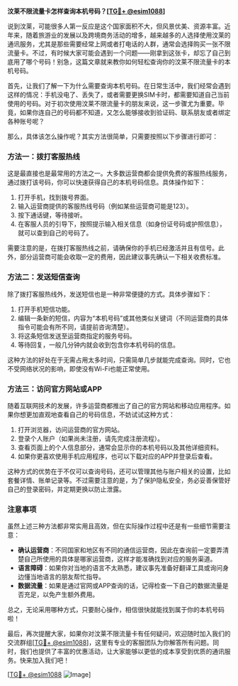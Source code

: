 **汶莱不限流量卡怎样查询本机号码？[[TG💪+ @esim1088](https://t.me/s/esim1088)]**

说到汶莱，可能很多人第一反应是这个国家面积不大，但风景优美、资源丰富。近年来，随着旅游业的发展以及跨境商务活动的增多，越来越多的人选择使用汶莱的通讯服务，尤其是那些需要经常上网或者打电话的人群，通常会选择购买一张不限流量卡。不过，有时候大家可能会遇到一个问题——刚拿到这张卡，却忘了自己到底用了哪个号码！别急，这篇文章就来教你如何轻松查询你的汶莱不限流量卡的本机号码。

首先，让我们了解一下为什么需要查询本机号码。在日常生活中，我们经常会遇到这样的情况：手机没电了、丢失了，或者需要更换SIM卡时，都需要知道自己当前使用的号码。对于初次使用汶莱不限流量卡的朋友来说，这一步骤尤为重要。毕竟，如果你连自己的号码都不知道，又怎么能够接收到验证码、联系朋友或者绑定各种账号呢？

那么，具体该怎么操作呢？其实方法很简单，只需要按照以下步骤进行即可：

### 方法一：拨打客服热线
这是最直接也是最常用的方法之一。大多数运营商都会提供免费的客服热线服务，通过拨打该号码，你可以快速获得自己的本机号码信息。具体操作如下：
1. 打开手机，找到拨号界面。
2. 输入运营商提供的客服热线号码（例如某些运营商可能是123）。
3. 按下通话键，等待接听。
4. 在客服人员的引导下，按照提示输入相关信息（如身份证号码或护照信息），就可以查到自己的号码了。

需要注意的是，在拨打客服热线之前，请确保你的手机已经激活并且有信号。此外，部分运营商可能会收取一定的费用，因此建议事先确认一下相关收费标准。

### 方法二：发送短信查询
除了拨打客服热线外，发送短信也是一种非常便捷的方式。具体步骤如下：
1. 打开手机短信功能。
2. 编辑一条新的短信，内容为“本机号码”或其他类似关键词（不同运营商的具体指令可能会有所不同，请提前咨询清楚）。
3. 将这条短信发送至运营商指定的服务号码。
4. 等待回复，一般几分钟内就会收到包含你本机号码的信息。

这种方法的好处在于无需占用太多时间，只需简单几步就能完成查询。同时，它也不受网络状况的影响，即使没有Wi-Fi也能正常使用。

### 方法三：访问官方网站或APP
随着互联网技术的发展，许多运营商都推出了自己的官方网站和移动应用程序。如果你想更加直观地查看自己的号码信息，不妨试试这种方式：
1. 打开浏览器，访问运营商的官方网站。
2. 登录个人账户（如果尚未注册，请先完成注册流程）。
3. 查看页面上的个人信息部分，通常会显示你的本机号码以及其他详细资料。
4. 如果你更喜欢使用手机应用程序，也可以下载对应的APP并登录后查看。

这种方式的优势在于不仅可以查询号码，还可以管理其他与账户相关的设置，比如套餐详情、账单记录等。不过需要注意的是，为了保护隐私安全，务必妥善保管好自己的登录密码，并定期更换以防止泄露。

### 注意事项
虽然上述三种方法都非常实用且高效，但在实际操作过程中还是有一些细节需要注意：
- **确认运营商**：不同国家和地区有不同的通信运营商，因此在查询前一定要弄清楚自己所使用的具体是哪家运营商，这样才能准确找到对应的服务渠道。
- **语言障碍**：如果你对当地的语言不太熟悉，建议事先准备好翻译工具或询问身边懂当地语言的朋友帮忙指导。
- **数据流量**：如果是通过官网或APP查询的话，记得检查一下自己的数据流量是否充足，以免产生额外费用。

总之，无论采用哪种方式，只要耐心操作，相信很快就能找到属于你的本机号码啦！

最后，再次提醒大家，如果你对汶莱不限流量卡有任何疑问，欢迎随时加入我们的交流群组[[TG💪+ @esim1088](https://t.me/s/esim1088)]，这里有专业的客服团队为你解答所有问题。同时，我们也提供了丰富的优惠活动，让大家能够以更低的成本享受到优质的通讯服务。快来加入我们吧！

[[TG💪+ @esim1088](https://t.me/s/esim1088) ![Image](https://i.postimg.cc/4NQfJmqS/Snipaste-2025-05-13-00-14-12.png)]